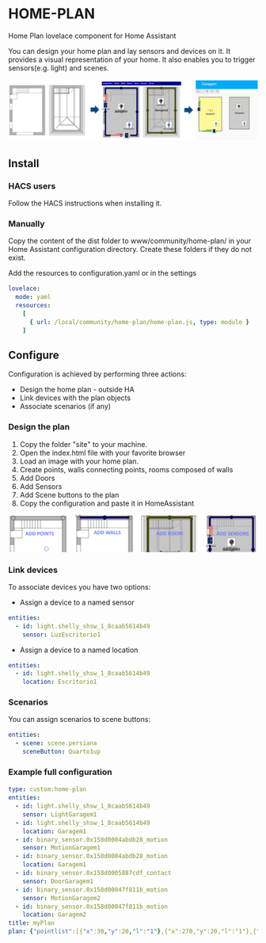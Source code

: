 # HOME-PLAN
Home Plan lovelace component for Home Assistant

You can design your home plan and lay sensors and devices on it. It provides a visual representation of your home. It also enables you to trigger sensors(e.g. light) and scenes.

![From plant to HA](images/doc2.png)


## Install

### HACS users

Follow the HACS instructions when installing it.

### Manually 

Copy the content of the dist folder to www/community/home-plan/ in your Home Assistant configuration directory. Create these folders if they do not exist.

Add the resources to configuration.yaml or in the settings

```yaml
lovelace:
  mode: yaml
  resources:
    [ 
      { url: /local/community/home-plan/home-plan.js, type: module }
    ]
```

## Configure

Configuration is achieved by performing three actions:
- Design the home plan - outside HA
- Link devices with the plan objects
- Associate scenarios (if any)

### Design the plan

1. Copy the folder "site" to your machine.
2. Open the index.html file with your favorite browser
3. Load an image with your home plan.
4. Create points, walls connecting points, rooms composed of walls
5. Add Doors
6. Add Sensors
7. Add Scene buttons to the plan
8. Copy the configuration and paste it in HomeAssistant

![From plant to HA](images/doc1.png)

### Link devices

To associate devices you have two options:

- Assign a device to a named sensor

```yaml
entities:
  - id: light.shelly_shsw_1_8caab5614b49
    sensor: LuzEscritorio1
```

- Assign a device to a named location

```yaml
entities:
  - id: light.shelly_shsw_1_8caab5614b49
    location: Escritorio1
```

### Scenarios
You can assign scenarios to scene buttons:

```yaml
entities:
  - scene: scene.persiana
    sceneButton: Quarto1up
```

### Example full configuration

```yaml
type: custom:home-plan
entities:
  - id: light.shelly_shsw_1_8caab5614b49
    sensor: LightGaragem1
  - id: light.shelly_shsw_1_8caab5614b49
    location: Garagem1
  - id: binary_sensor.0x158d0004abdb28_motion
    sensor: MotionGaragem1
  - id: binary_sensor.0x158d0004abdb28_motion
    location: Garagem1
  - id: binary_sensor.0x158d0005887cdf_contact
    sensor: DoorGaragem1
  - id: binary_sensor.0x158d00047f811b_motion
    sensor: MotionGaragem2
  - id: binary_sensor.0x158d00047f811b_motion
    location: Garagem2
title: myPlan
plan: {"pointlist":[{"x":30,"y":20,"l":"1"},{"x":270,"y":20,"l":"1"},{"x":270,"y":380,"l":"1"},{"x":30,"y":380,"l":"1"},{"x":350,"y":20,"l":"2"},{"x":560,"y":20,"l":"2"},{"x":350,"y":360,"l":"2"},{"x":560,"y":360,"l":"2"}],"lineList":[{"from":0,"to":1,"lvl":"1"},{"from":0,"to":3,"lvl":"1"},{"from":3,"to":2,"lvl":"1"},{"from":2,"to":1,"lvl":"1"},{"from":4,"to":5,"lvl":"2"},{"from":5,"to":7,"lvl":"2"},{"from":7,"to":6,"lvl":"2"},{"from":4,"to":6,"lvl":"2"}],"roomList":[{"room":"Garagem2","walls":[-7,4,5,6],"xc":455,"yc":190,"points":[{"x":350,"y":360},{"x":350,"y":20},{"x":560,"y":20},{"x":560,"y":360},{"x":350,"y":360}],"presence":false},{"room":"Garagem1","walls":[0,-3,-2,-1],"xc":150,"yc":200,"points":[{"x":270,"y":20},{"x":270,"y":380},{"x":30,"y":380},{"x":30,"y":20},{"x":270,"y":20}],"presence":false}],"doorList":[{"name":"GarageDoor1","type":"Exterior","size":"300","wall":2,"lvl":"1","points":{"x":70,"y":380,"x1":220,"y1":380},"blinder":false,"open":false},{"name":"GarageDoor2","type":"Exterior","size":"100","wall":1,"lvl":"1","points":{"x":30,"y":70,"x1":30,"y1":120},"blinder":false,"open":false}],"sensorList":[{"type":"Light","x":150,"y":160,"name":"LightGaragem1"},{"type":"Light","x":450,"y":120,"name":"LightGaragem2"},{"type":"Motion","x":210,"y":300,"name":"MotionGaragem1"},{"type":"Motion","x":510,"y":300,"name":"MotionGaragem2"},{"type":"Door","x":190,"y":380,"name":"DoorContact1"},{"type":"Door","x":30,"y":150,"name":"DoorContact2"}],"sceneList":[],"image":"garage.png"}
```
